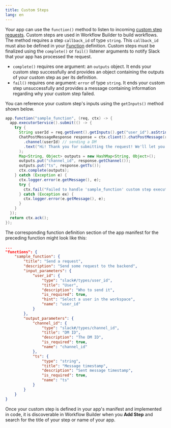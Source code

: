 ```yaml
---
title: Custom Steps
lang: en
---
```


Your app can use the `function()` method to listen to incoming [custom step requests](/workflows/workflow-steps). Custom steps are used in Workflow Builder to build workflows. The method requires a step `callback_id` of type `string`. This `callback_id` must also be defined in your [Function](/reference/app-manifest#functions) definition. Custom steps must be finalized using the `complete()` or `fail()` listener arguments to notify Slack that your app has processed the request.

* `complete()` requires one argument: an `outputs` object. It ends your custom step successfully and provides an object containing the outputs of your custom step as per its definition.
* `fail()` requires one argument: `error` of type `string`. It ends your custom step unsuccessfully and provides a message containing information regarding why your custom step failed.

You can reference your custom step's inputs using the `getInputs()` method shown below.

```java
app.function("sample_function", (req, ctx) -> {
  app.executorService().submit(() -> {
    try {
      String userId = req.getEvent().getInputs().get("user_id").asString();
      ChatPostMessageResponse response = ctx.client().chatPostMessage(r -> r
        .channel(userId) // sending a DM
        .text("Hi! Thank you for submitting the request! We'll let you know once the processing completes.")
      );
      Map<String, Object> outputs = new HashMap<String, Object>();
      outputs.put("channel_id", response.getChannel());
      outputs.put("ts", response.getTs());
      ctx.complete(outputs);
    } catch (Exception e) {
      ctx.logger.error(e.getMessage(), e);
      try {
        ctx.fail("Failed to handle 'sample_function' custom step execution (error: " + e.getMessage() + ")");
      } catch (Exception ex) {
        ctx.logger.error(e.getMessage(), e);
      }
    }
  });
  return ctx.ack();
});
```

The corresponding function definition section of the app manifest for the preceding function might look like this:

```json
...
"functions": {
    "sample_function": {
        "title": "Send a request",
        "description": "Send some request to the backend",
        "input_parameters": {
            "user_id": {
                "type": "slack#/types/user_id",
                "title": "User",
                "description": "Who to send it",
                "is_required": true,
                "hint": "Select a user in the workspace",
                "name": "user_id"
            }
        },
        "output_parameters": {
            "channel_id": {
                "type": "slack#/types/channel_id",
                "title": "DM ID",
                "description": "The DM ID",
                "is_required": true,
                "name": "channel_id"
            },
            "ts": {
                "type": "string",
                "title": "Message timestamp",
                "description": "Sent message timestamp",
                "is_required": true,
                "name": "ts"
            }
        }
    }
}
```

Once your custom step is defined in your app's manifest and implemented in code, it is discoverable in Workflow Builder when you **Add Step** and search for the title of your step or name of your app.